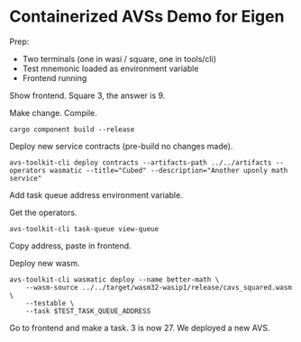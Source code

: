 # Containerized AVSs Demo for Eigen

Prep:
- Two terminals (one in wasi / square, one in tools/cli)
- Test mnemonic loaded as environment variable
- Frontend running

Show frontend. Square 3, the answer is 9.


Make change. Compile.
```
cargo component build --release
```


Deploy new service contracts (pre-build no changes made).
```
avs-toolkit-cli deploy contracts --artifacts-path ../../artifacts --operators wasmatic --title="Cubed" --description="Another uponly math service"
```


Add task queue address environment variable.


Get the operators.
```
avs-toolkit-cli task-queue view-queue
```


Copy address, paste in frontend. 


Deploy new wasm.
```
avs-toolkit-cli wasmatic deploy --name better-math \
    --wasm-source ../../target/wasm32-wasip1/release/cavs_squared.wasm  \
    --testable \
    --task $TEST_TASK_QUEUE_ADDRESS

```


Go to frontend and make a task. 3 is now 27. We deployed a new AVS.
